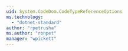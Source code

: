 ```yaml
---
uid: System.CodeDom.CodeTypeReferenceOptions
ms.technology: 
  - "dotnet-standard"
author: "rpetrusha"
ms.author: "ronpet"
manager: "wpickett"
---
```

